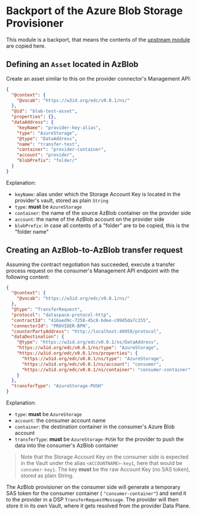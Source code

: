 # Backport of the Azure Blob Storage Provisioner

This module is a backport, that means the contents of
the [upstream module](https://github.com/eclipse-edc/Technology-Azure/tree/main/extensions/control-plane/provision/provision-blob)
are copied here.

## Defining an `Asset` located in AzBlob

Create an asset similar to this on the provider connector's Management API:

```json
{
  "@context": {
    "@vocab": "https://w3id.org/edc/v0.0.1/ns/"
  },
  "@id": "blob-test-asset",
  "properties": {},
  "dataAddress": {
    "keyName": "provider-key-alias",
    "type": "AzureStorage",
    "@type": "DataAddress",
    "name": "transfer-test",
    "container": "provider-container",
    "account": "provider",
    "blobPrefix": "folder/"
  }
}
```

Explanation:

- `keyName`: alias under which the Storage Account Key is located in the provider's vault, stored as plain `String`
- `type`: **must** be `AzureStorage`
- `container`: the name of the source AzBlob container on the provider side
- `account`: the name of the AzBlob account on the provider side
- `blobPrefix`: in case all contents of a "folder" are to be copied, this is the "folder name"

## Creating an AzBlob-to-AzBlob transfer request

Assuming the contract negotiation has succeeded, execute a transfer process request on the consumer's Management API
endpoint with the following content:

```json
{
  "@context": {
    "@vocab": "https://w3id.org/edc/v0.0.1/ns/"
  },
  "@type": "TransferRequest",
  "protocol": "dataspace-protocol-http",
  "contractId": "416aed9c-7258-45c8-bdee-c09d5da7c255",
  "connectorId": "PROVIDER-BPN",
  "counterPartyAddress": "http://localhost:40950/protocol",
  "dataDestination": {
    "@type": "https://w3id.org/edc/v0.0.1/ns/DataAddress",
    "https://w3id.org/edc/v0.0.1/ns/type": "AzureStorage",
    "https://w3id.org/edc/v0.0.1/ns/properties": {
      "https://w3id.org/edc/v0.0.1/ns/type": "AzureStorage",
      "https://w3id.org/edc/v0.0.1/ns/account": "consumer",
      "https://w3id.org/edc/v0.0.1/ns/container": "consumer-container"
    }
  },
  "transferType": "AzureStorage-PUSH"
}
```

Explanation:
- `type`: **must** be `AzureStorage`
- `account`: the consumer account name
- `container`: the destination container in the consumer's Azure Blob account
- `transferType`: **must** be `AzureStorage-PUSH` for the provider to push the data into the consumer's AzBlob container

> Note that the Storage Account Key on the consumer side is expected in the Vault under the alias `<ACCOUNTNAME>-key1`,
here that would be `consumer-key1`. The key **must** be the raw Account Key (no SAS token), stored as plain String.

The AzBlob provisioner on the consumer side will generate a temporary SAS token for the consumer container (
`"consumer-container"`) and send it to the provider in a DSP `TransferRequestMessage`. The provider will then store it
in its own Vault, where it gets resolved from the provider Data Plane.